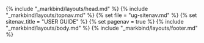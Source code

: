 {% include "_markbind/layouts/head.md" %}
{% include "_markbind/layouts/topnav.md" %}
{% set file =  "ug-sitenav.md" %}
{% set sitenav_title =  "USER GUIDE" %}
{% set pagenav =  true %}
{% include "_markbind/layouts/body.md" %}
{% include "_markbind/layouts/footer.md" %}
